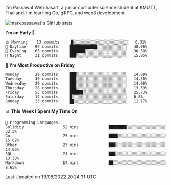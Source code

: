 
I'm Passawat Wetchasart, a junior computer science student at KMUTT, Thailand. I'm learning Go, gRPC, and web3 development.


![markpassawat's GitHub stats](https://github-readme-stats.vercel.app/api?username=markpassawat&show_icons=true&theme=radical)

<!--START_SECTION:waka-->
**I'm an Early 🐤** 

```text
🌞 Morning    13 commits     █░░░░░░░░░░░░░░░░░░░░░░░░   6.31% 
🌆 Daytime    99 commits     ████████████░░░░░░░░░░░░░   48.06% 
🌃 Evening    63 commits     ███████░░░░░░░░░░░░░░░░░░   30.58% 
🌙 Night      31 commits     ███░░░░░░░░░░░░░░░░░░░░░░   15.05%

```
📅 **I'm Most Productive on Friday** 

```text
Monday       29 commits     ███░░░░░░░░░░░░░░░░░░░░░░   14.08% 
Tuesday      30 commits     ███░░░░░░░░░░░░░░░░░░░░░░   14.56% 
Wednesday    29 commits     ███░░░░░░░░░░░░░░░░░░░░░░   14.08% 
Thursday     28 commits     ███░░░░░░░░░░░░░░░░░░░░░░   13.59% 
Friday       53 commits     ██████░░░░░░░░░░░░░░░░░░░   25.73% 
Saturday     14 commits     █░░░░░░░░░░░░░░░░░░░░░░░░   6.8% 
Sunday       23 commits     ██░░░░░░░░░░░░░░░░░░░░░░░   11.17%

```


📊 **This Week I Spent My Time On** 

```text
💬 Programming Languages: 
Solidity                 52 mins             ████████░░░░░░░░░░░░░░░░░   32.3% 
Go                       25 mins             ████░░░░░░░░░░░░░░░░░░░░░   15.82% 
Other                    23 mins             ███░░░░░░░░░░░░░░░░░░░░░░   14.06% 
SQL                      21 mins             ███░░░░░░░░░░░░░░░░░░░░░░   13.38% 
Markdown                 14 mins             ██░░░░░░░░░░░░░░░░░░░░░░░   8.65%

```


 Last Updated on 19/08/2022 20:24:31 UTC
<!--END_SECTION:waka-->

<!--
**markpassawat/markpassawat** is a ✨ _special_ ✨ repository because its `README.md` (this file) appears on your GitHub profile.

Here are some ideas to get you started:

- 🔭 I’m currently working on ...
- 🌱 I’m currently learning ...
- 👯 I’m looking to collaborate on ...
- 🤔 I’m looking for help with ...
- 💬 Ask me about ...
- 📫 How to reach me: ...
- 😄 Pronouns: He/Him
- ⚡ Fun fact: ...
-->
